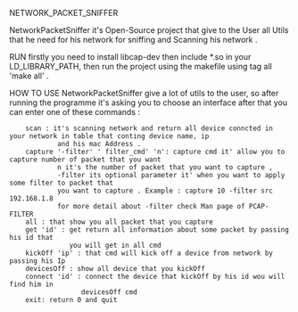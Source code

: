 NETWORK_PACKET_SNIFFER

NetworkPacketSniffer it's Open-Source project that give to the User all Utils that he need for his network for sniffing
and Scanning his network .

RUN
    firstly you need to install libcap-dev then include *.so in your LD_LIBRARY_PATH, then run the project using 
        the makefile using tag all 'make all' .

HOW TO USE
    NetworkPacketSniffer give a lot of utils to the user, so after running the programme it's asking you to choose 
        an interface after that you can enter one of these commands :
        
        scan : it's scanning network and return all device conncted in your network in table that conting device name, ip
                and his mac Address .
        capture '-filter' ' filter_cmd' 'n': capture cmd it' allow you to capture number of packet that you want
                n it's the number of packet that you want to capture ,
                -filter its optional parameter it' when you want to apply some filter to packet that 
                you want to capture . Example : capture 10 -filter src 192.168.1.8
                for more detail about -filter check Man page of PCAP-FILTER
        all : that show you all packet that you capture 
        get 'id' : get return all information about some packet by passing his id that 
                   you will get in all cmd
        kickOff 'ip' : that cmd will kick off a device from network by passing his Ip
        devicesOff : show all device that you kickOff
        connect 'id' : connect the device that kickOff by his id wou will find him in 
                      devicesOff cmd
        exit: return 0 and quit  

